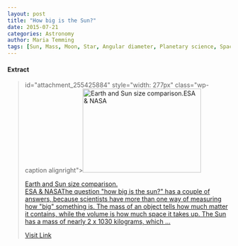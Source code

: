 ```yaml
---
layout: post
title: "How big is the Sun?"
date: 2015-07-21
categories: Astronomy
author: Maria Temming
tags: [Sun, Mass, Moon, Star, Angular diameter, Planetary science, Space science, Physical sciences, Outer space, Astronomy, Solar System, Bodies of the Solar System, Astronomical objects]
---
```





#### Extract
><div
id="attachment_255425884" style="width: 277px" class="wp-caption alignright"><a
href="http://d366w3m5tf0813.cloudfront.net/wp-content/uploads/Sun-Earth_br.jpg"><img
class="size-medium wp-image-255425884" src="http://d366w3m5tf0813.cloudfront.net/wp-content/uploads/Sun-Earth_br-267x190.jpg" alt="Earth and Sun size comparison.ESA &amp; NASA" width="267" height="190" /><p
class="wp-caption-text">Earth and Sun size comparison.<br
/>ESA &amp; NASAThe question "how big is the sun?" has a couple of answers, because scientists have more than one way of measuring how "big" something is. The mass of an object tells how much matter it contains, while the volume is how much space it takes up. The Sun has a mass of nearly 2 x 1030 kilograms, which ...



[Visit Link](http://www.skyandtelescope.com/astronomy-resources/big-sun/)


